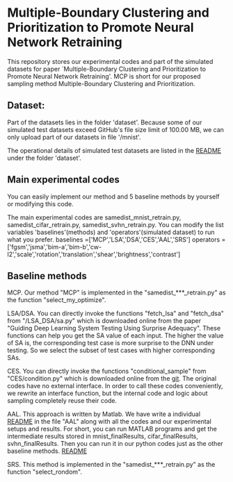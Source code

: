 # Multiple-Boundary Clustering and Prioritization to Promote Neural Network Retraining


This repository stores our experimental codes and part of the simulated datasets for paper `Multiple-Boundary Clustering and Prioritization to Promote Neural Network Retraining'. MCP is short for our proposed sampling method Multiple-Boundary Clustering and Prioritization.

## Dataset:
Part of the datasets lies in the folder 'dataset'. Because some of our simulated test datasets exceed GitHub's file size limit of 100.00 MB, we can only upload part of our datasets in file '/mnist'. 

The operational details of simulated test datasets are listed in the [README](https://github.com/actionabletest/MCP/blob/master/dataset/README.md) under the folder 'dataset'.


## Main experimental codes
You can easily implement our method and 5 baseline methods by yourself or modifying this code.

The main experimental codes are 
samedist_mnist_retrain.py, 
samedist_cifar_retrain.py, 
samedist_svhn_retrain.py. 
You can modify the list variables 'baselines'(methods) and 'operators'(simulated dataset) to run what you prefer.
baselines =['MCP','LSA','DSA','CES','AAL','SRS']
operators =['fgsm','jsma','bim-a','bim-b','cw-l2','scale','rotation','translation','shear','brightness','contrast']


## Baseline methods
MCP. Our method "MCP" is implemented in the "samedist_***_retrain.py" as the function "select_my_optimize".


LSA/DSA. You can directly invoke the functions "fetch_lsa" and "fetch_dsa" from "/LSA_DSA/sa.py" which is downloaded online from the paper "Guiding Deep Learning System Testing Using Surprise Adequacy". These functions can help you get the SA value of each input. The higher the value of SA is, the corresponding test case is more surprise to the DNN under testing. So we select the subset of test cases with higher corresponding SAs.

CES. You can directly invoke the functions "conditional_sample" from "CES/condition.py" which is downloaded online from the [git](https://github.com/Lizn-zn/DNNOpAcc). The original codes have no external interface. In order to call these codes conveniently, we rewrite an interface function, but the internal code and logic about sampling completely reuse their code.



AAL. This approach is written by Matlab. We have write a individual [README](https://github.com/actionabletest/MCP/blob/master/AAL/README.md) in the file "AAL" along with all the codes and our experimental setups and results. For short, you can run MATLAB programs and get the intermediate results stored in mnist_finalResults, cifar_finalResults, svhn_finalResults. Then you can run it in our python codes just as the other baseline methods.  [README](https://github.com/actionabletest/MCP/blob/master/AAL/README.md) 

SRS. This method is implemented in the "samedist_***_retrain.py" as the function "select_rondom".


